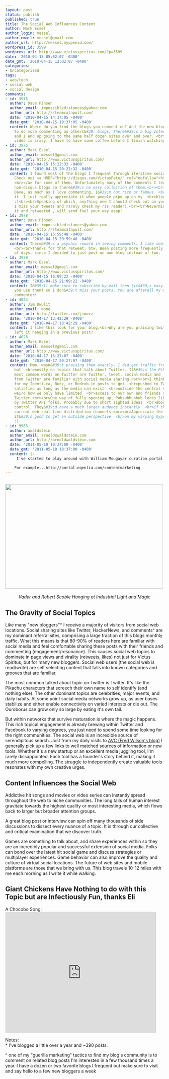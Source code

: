 ```yaml
---
layout: post
status: publish
published: true
title: The Social Web Influences Content
author: Mark Essel
author_login: messel
author_email: messel@gmail.com
author_url: http://messel.myopenid.com/
wordpress_id: 3599
wordpress_url: http://www.victusspiritus.com/?p=3599
date: '2010-04-15 05:02:07 -0400'
date_gmt: '2010-04-15 12:02:07 -0400'
categories:
- Uncategorized
tags:
- web/tech
- social web
- social design
comments:
- id: 3975
  author: Dave Pinsen
  author_email: impossibledistances@yahoo.com
  author_url: http://steamcatapult.com/
  date: '2010-04-15 14:37:05 -0400'
  date_gmt: '2010-04-15 19:37:05 -0400'
  content: Where do you find the blogs you comment on? And the new bloggers? I need
    to do more commenting on others&#39; blogs. There&#39;s a big Internet out there
    and I end up going to the same half dozen sites over and over. <br><br>That chicken
    video is crazy. I have to have some coffee before I finish watching it.
- id: 3976
  author: Mark Essel
  author_email: messel@gmail.com
  author_url: http://www.victusspiritus.com/
  date: '2010-04-15 15:22:32 -0400'
  date_gmt: '2010-04-15 20:22:32 -0400'
  content: I found most of the blogs I frequent through iterative social  <br>searching.
    Check out <a HREF="http://disqus.com/VictusFate/" rel="nofollow">http://disqus.com/VictusFate/
    <br></a> for some of them. Unfortunately many of the comments I leave are  <br>on
    non-disqus blogs so there&#39;s no easy collection of them.<br><br>By the way
    Dave, as much as I love commenting, I&#39;m not rich or famous  <br>because of
    it. I just really appreciate it when people pipe up on my  <br>blog like yourself
    :)<br><br>Speaking of which, anything new I should check out on your blog?  <br>(sometimes
    I miss your tweets and rarely check my rss reader).<br><br>Nevermind just caught
    it and retweeted , will send fuel your way asap!
- id: 3978
  author: Dave Pinsen
  author_email: impossibledistances@yahoo.com
  author_url: http://steamcatapult.com/
  date: '2010-04-15 15:59:48 -0400'
  date_gmt: '2010-04-15 20:59:48 -0400'
  content: There&#39;s a psychic reward in seeing comments. I like seeing them too.
    <br><br>Thanks for that retweet, btw. Been posting more frequently the last couple
    of days, since I decided to just post on one blog instead of two.
- id: 3979
  author: Mark Essel
  author_email: messel@gmail.com
  author_url: http://www.victusspiritus.com/
  date: '2010-04-15 16:09:22 -0400'
  date_gmt: '2010-04-15 21:09:22 -0400'
  content: I&#39;ll make sure to subscribe by mail then (it&#39;s easy through feedburner  <br>if
    you use them) so I don&#39;t miss your posts. You are afterall my most  <br>consistent
    commenter!
- id: 4024
  author: Jim Dwulit
  author_email: None
  author_url: http://twitter.com/jimocz
  date: '2010-04-17 13:42:29 -0400'
  date_gmt: '2010-04-17 18:42:29 -0400'
  content: I like this look for your blog.<br>Why are you praising twitter , yet have
    left it hanging in a previous post?
- id: 4026
  author: Mark Essel
  author_email: messel@gmail.com
  author_url: http://www.victusspiritus.com/
  date: '2010-04-17 15:27:07 -0400'
  date_gmt: '2010-04-17 20:27:07 -0400'
  content: Hmm, wasn&#39;t praising them exactly. I did get traffic from Twitter,
    but  <br>mostly on topics that talk about Twitter. It&#39;s the Pikachu concept,  <br>the
    most common words on Twitter are Twitter, tweet, social media and  <br>most readers
    from Twitter are familiar with social media sharing.<br><br>I think I have a way
    for my Identi.ca, Buzz, or Redrob.in posts to get  <br>pushed to Twitter. I&#39;m
    satisfied as long as the media can exist  <br>outside the central server. Still
    weird how we only have limited  <br>access to our own and friends data through
    Twitter.<br><br>One way of fully opening up, Pubsubhubbub looks like it is being  <br>rejected
    by Twitter API folks. Probably due to short sighted ideas  <br>about information
    control. They&#39;d have a much larger audence instantly  <br>if they embraced
    current web real time distribution channels.<br><br>Appreciate the comment though,
    it&#39;s good to get an outside perspective  <br>on my varying hypocrisy levels
    :)
- id: 9983
  author: awaldstein
  author_email: arnold@waldstein.com
  author_url: http://arnoldwaldstein.com
  date: '2011-05-18 10:37:00 -0400'
  date_gmt: '2011-05-18 10:37:00 -0400'
  content: |-
     I've started to play around with William Mougayar curation portal Eqentia. While still early its a powerful discovery tool with some possibilities.

    For example...http://portal.eqentia.com/contentmarketing
---
```

<h2><a href="http://scobleizer.com/2010/04/11/is-2011-like-1994-for-apple-twitter-facebook-and-the-web/"><img class="aligncenter size-full wp-image-3602" title="RobertnVader" src="{{ site.url }}/assets/2010/04/RobertnVader.jpg" alt="" width="500" height="333" /></a></h2>
<p style="text-align: center;"><span style="font-weight: normal;"><em>Vader and Robert Scoble Hanging at Industrial Light and Magic</em></span></p>
<h2>The Gravity of Social Topics</h2>
<p>Like many "new bloggers"* I receive a majority of visitors from social web locations. Social sharing sites like Twitter, HackerNews, and comments^ are my dominant referral sites, comprising a large fraction of this blogs monthly traffic. What this means is that 80-90% of readers here are familiar with social media and feel comfortable sharing these posts with their friends and commenting (engagement/resonance). This causes social web topics to dominate in page views and virality (retweets, likes) not just for Victus Spiritus, but for many new bloggers. Social web users (the social web is read/write) are self selecting content that falls into known categories and grooves that are familiar. </p>
<p>The most common talked about topic on Twitter is Twitter. It's like the Pikachu characters that screech their own name to self identify (and nothing else). The other dominant topics are celebrities, major events, and daily habits. At some point social media networks grow up, as user bases stabilize and either enable connectivity on varied interests or die out. The Ouroborus can grow only so large by eating it's own tail. </p>
<p>But within networks that survive maturation is where the magic happens. This rich topical engagement is already brewing within Twitter and Facebook to varying degrees, you just need to spend some time looking for the right communities. The social web is an incredible source of serendipitous search. Just from my daily visits to <a href="http://www.avc.com/">AVC (Fred Wilson's blog)</a> I generally pick up a few links to well matched sources of information or new tools. Whether it's a new startup or an excellent media juggling tool, I'm rarely dissappointed. Each tool has a founder's story behind it, making it much more compelling. The struggle to independently create valuable tools resonates with my own creative urges.</p>
<h2>Content Influences the Social Web</h2>
<p>Addictive hit songs and movies or video series can instantly spread throughout the web to niche communities. The long tails of human interest gravitate towards the highest quality or most interesting media, which flows back to larger but broader attention groups.</p>
<p>A great blog post or interview can spin off many thousands of side discussions to dissect every nuance of a topic. It is through our collective and critical examination that we discover truth.</p>
<p>Games are something to talk about, and share experiences within so they are an incredibly popular and successful extension of social media. Folks can bond over the latest hit social game and discuss strategies or multiplayer experiences. Game behavior can also improve the quality and culture of virtual social locations. The future of web sites and mobile platforms are those that we bring with us. This blog travels 10-12 miles with me each morning as I write it while walking.</p>
<h2>Giant Chickens Have Nothing to do with this Topic but are Infectiously Fun, thanks Eli</h2>
<p>A Chocobo Song:<br />
<object classid="clsid:d27cdb6e-ae6d-11cf-96b8-444553540000" width="480" height="385" codebase="http://download.macromedia.com/pub/shockwave/cabs/flash/swflash.cab#version=6,0,40,0"><param name="allowFullScreen" value="true" /><param name="allowscriptaccess" value="always" /><param name="src" value="http://www.youtube.com/v/2oDTUY6crEo&hl=en_US&fs=1&" /><param name="allowfullscreen" value="true" /><embed type="application/x-shockwave-flash" width="480" height="385" src="http://www.youtube.com/v/2oDTUY6crEo&hl=en_US&fs=1&" allowscriptaccess="always" allowfullscreen="true"></embed></object></p>
<p>Notes:<br />
* I've blogged a little over a year and ~390 posts.</p>
<p>^ one of my "guerilla marketing" tactics to find my blog's community is to comment on related blog posts I'm interested in a few thousand times a year. I have a dozen or two favorite blogs I frequent but make sure to visit and say hello to a few new bloggers a week</p>
